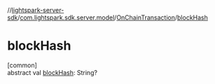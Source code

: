 //[lightspark-server-sdk](../../../index.md)/[com.lightspark.sdk.server.model](../index.md)/[OnChainTransaction](index.md)/[blockHash](block-hash.md)

# blockHash

[common]\
abstract val [blockHash](block-hash.md): String?
